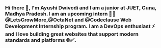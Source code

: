 ### Hi there 👋, I'm Ayushi Dwivedi and I am a junior at JUET, Guna, Madhya Pradesh. I am an upcoming intern 🧑‍💻@LetsGrowMore,@OctaNet and @Codeclause Web Development Internship program. I am a DevOps enthusiast ⚡ and I love building great websites that support modern standards and platforms 🌐✅. 

<!--
**damncode12/damncode12** is a ✨ _special_ ✨ repository because its `README.md` (this file) appears on your GitHub profile.

Here are some ideas to get you started:

- 🔭 I’m currently working on ...
- 🌱 I’m currently learning ...
- 👯 I’m looking to collaborate on ...
- 🤔 I’m looking for help with ...
- 💬 Ask me about ...
- 📫 How to reach me: ...
- 😄 Pronouns: ...
- ⚡ Fun fact: ...
-->
